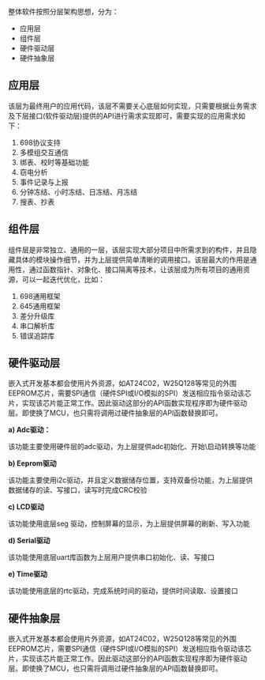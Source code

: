 整体软件按照分层架构思想，分为：

- 应用层
- 组件层
- 硬件驱动层
- 硬件抽象层

## 应用层

该层为最终用户的应用代码，该层不需要关心底层如何实现，只需要根据业务需求及下层接口(软件驱动层)提供的API进行需求实现即可，需要实现的应用需求如下：

1. 698协议支持
2. 多模组交互通信
3. 绑表、校时等基础功能
4. 窃电分析
5. 事件记录与上报
6. 分钟冻结、小时冻结、日冻结、月冻结
7. 搜表、抄表

## 组件层

组件层是非常独立、通用的一层，该层实现大部分项目中所需求到的构件，并且隐藏具体的模块操作细节，并为上层提供简单清晰的调用接口。该层最大的作用是通用性，通过函数指针、对象化、接口隔离等技术，让该层成为所有项目的通用资源，可以一起迭代优化，比如：

1. 698通用框架
2. 645通用框架
3. 差分升级库
4. 串口解析库
5. 错误追踪库

## 硬件驱动层

嵌入式开发基本都会使用片外资源，如AT24C02，W25Q128等常见的外围EEPROM芯片，需要SPI通信（硬件SPI或I/O模拟的SPI）发送相应指令驱动该芯片，实现该芯片能正常工作。因此驱动这部分的API函数实现程序即为硬件驱动层。即使换了MCU，也只需将调用过硬件抽象层的API函数替换即可。

**a) ****Adc****驱动：**

该功能主要使用硬件层的adc驱动，为上层提供adc初始化、开始\启动转换等功能

**b) ****Eeprom****驱动**

该功能主要使用i2c驱动，并且定义数据储存位置，支持双备份功能，为上层提供数据储存的读、写接口，读写时完成CRC校验

**c)  ****LCD****驱动**

该功能使用底层seg 驱动，控制屏幕的显示，为上层提供屏幕的刷新、写入功能

**d)  ****Serial****驱动**

该功能使用底层uart库函数为上层用户提供串口初始化、读、写接口

**e)  ****Time****驱动**

该功能使用底层的rtc驱动，完成系统时间的驱动，提供时间读取、设置接口

## 硬件抽象层

嵌入式开发基本都会使用片外资源，如AT24C02，W25Q128等常见的外围EEPROM芯片，需要SPI通信（硬件SPI或I/O模拟的SPI）发送相应指令驱动该芯片，实现该芯片能正常工作。因此驱动这部分的API函数实现程序即为硬件驱动层。即使换了MCU，也只需将调用过硬件抽象层的API函数替换即可。
